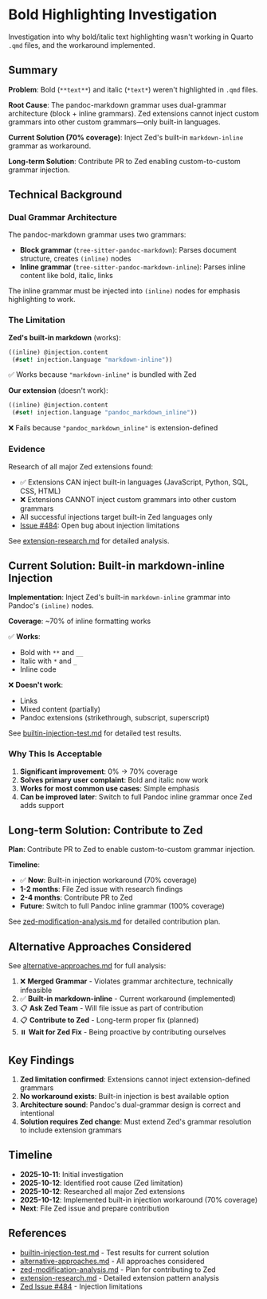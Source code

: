 # Bold Highlighting Investigation

Investigation into why bold/italic text highlighting wasn't working in Quarto `.qmd` files, and the workaround implemented.

## Summary

**Problem**: Bold (`**text**`) and italic (`*text*`) weren't highlighted in `.qmd` files.

**Root Cause**: The pandoc-markdown grammar uses dual-grammar architecture (block + inline grammars). Zed extensions cannot inject custom grammars into other custom grammars—only built-in languages.

**Current Solution (70% coverage)**: Inject Zed's built-in `markdown-inline` grammar as workaround.

**Long-term Solution**: Contribute PR to Zed enabling custom-to-custom grammar injection.

## Technical Background

### Dual Grammar Architecture

The pandoc-markdown grammar uses two grammars:
- **Block grammar** (`tree-sitter-pandoc-markdown`): Parses document structure, creates `(inline)` nodes
- **Inline grammar** (`tree-sitter-pandoc-markdown-inline`): Parses inline content like bold, italic, links

The inline grammar must be injected into `(inline)` nodes for emphasis highlighting to work.

### The Limitation

**Zed's built-in markdown** (works):
```scheme
((inline) @injection.content
 (#set! injection.language "markdown-inline"))
```
✅ Works because `"markdown-inline"` is bundled with Zed

**Our extension** (doesn't work):
```scheme
((inline) @injection.content
 (#set! injection.language "pandoc_markdown_inline"))
```
❌ Fails because `"pandoc_markdown_inline"` is extension-defined

### Evidence

Research of all major Zed extensions found:
- ✅ Extensions CAN inject built-in languages (JavaScript, Python, SQL, CSS, HTML)
- ❌ Extensions CANNOT inject custom grammars into other custom grammars
- All successful injections target built-in Zed languages only
- [Issue #484](https://github.com/zed-industries/extensions/issues/484): Open bug about injection limitations

See [extension-research.md](./extension-research.md) for detailed analysis.

## Current Solution: Built-in markdown-inline Injection

**Implementation**: Inject Zed's built-in `markdown-inline` grammar into Pandoc's `(inline)` nodes.

**Coverage**: ~70% of inline formatting works

✅ **Works**:
- Bold with `**` and `__`
- Italic with `*` and `_`
- Inline code

❌ **Doesn't work**:
- Links
- Mixed content (partially)
- Pandoc extensions (strikethrough, subscript, superscript)

See [builtin-injection-test.md](./builtin-injection-test.md) for detailed test results.

### Why This Is Acceptable

1. **Significant improvement**: 0% → 70% coverage
2. **Solves primary user complaint**: Bold and italic now work
3. **Works for most common use cases**: Simple emphasis
4. **Can be improved later**: Switch to full Pandoc inline grammar once Zed adds support

## Long-term Solution: Contribute to Zed

**Plan**: Contribute PR to Zed to enable custom-to-custom grammar injection.

**Timeline**:
- ✅ **Now**: Built-in injection workaround (70% coverage)
- **1-2 months**: File Zed issue with research findings
- **2-4 months**: Contribute PR to Zed
- **Future**: Switch to full Pandoc inline grammar (100% coverage)

See [zed-modification-analysis.md](./zed-modification-analysis.md) for detailed contribution plan.

## Alternative Approaches Considered

See [alternative-approaches.md](./alternative-approaches.md) for full analysis:

1. ❌ **Merged Grammar** - Violates grammar architecture, technically infeasible
2. ✅ **Built-in markdown-inline** - Current workaround (implemented)
3. 📋 **Ask Zed Team** - Will file issue as part of contribution
4. 📋 **Contribute to Zed** - Long-term proper fix (planned)
5. ⏸️ **Wait for Zed Fix** - Being proactive by contributing ourselves

## Key Findings

1. **Zed limitation confirmed**: Extensions cannot inject extension-defined grammars
2. **No workaround exists**: Built-in injection is best available option
3. **Architecture sound**: Pandoc's dual-grammar design is correct and intentional
4. **Solution requires Zed change**: Must extend Zed's grammar resolution to include extension grammars

## Timeline

- **2025-10-11**: Initial investigation
- **2025-10-12**: Identified root cause (Zed limitation)
- **2025-10-12**: Researched all major Zed extensions
- **2025-10-12**: Implemented built-in injection workaround (70% coverage)
- **Next**: File Zed issue and prepare contribution

## References

- [builtin-injection-test.md](./builtin-injection-test.md) - Test results for current solution
- [alternative-approaches.md](./alternative-approaches.md) - All approaches considered
- [zed-modification-analysis.md](./zed-modification-analysis.md) - Plan for contributing to Zed
- [extension-research.md](./extension-research.md) - Detailed extension pattern analysis
- [Zed Issue #484](https://github.com/zed-industries/extensions/issues/484) - Injection limitations

